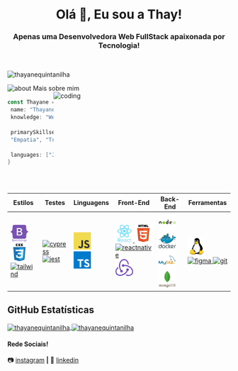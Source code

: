 <h1 align="center">Olá 👋, Eu sou a Thay!</h1>
<h3 align="center">Apenas uma Desenvolvedora Web FullStack apaixonada por Tecnologia!</h3>

<br>
<p align="left"> <img src="https://komarev.com/ghpvc/?username=thayanequintanilha&label=Profile%20views&color=0e75b6&style=flat" alt="thayanequintanilha" /> </p>

<img width="35" alt="about" src="https://raw.github.com/elizarov/elizarov/master/about.png"> <span>Mais sobre mim</span>
<img align="right" alt="coding" width="400" src="https://i.pinimg.com/originals/02/49/ef/0249efe4cc8e3c20094fc2d20aa58912.gif">

```kotlin
const Thayane = {
 name: "Thayane Quintanilha de Souza",
 knowledge: "Web FullStack",
 
 primarySkillset: ["Lógica", "Comunicação", "Adaptabilidade", 
 "Empatia", "Trabalho em Equipe", "Resolução de Problemas"],

 languages: ["Javascript", "React", "NodeJs", "Typescript"],
}
```
<br>
<br>
<table>
 <thead>
  <tr>
   <th>Estilos</th>
   <th>Testes</th>
   <th>Linguagens</th>
   <th>Front-End</th>
   <th>Back-End</th>
   <th>Ferramentas</th>
  </tr>
 </thead>

 <tbody>
  <tr>
   <td>
    <a href="https://getbootstrap.com" target="_blank" rel="noreferrer"> <img src="https://raw.githubusercontent.com/devicons/devicon/master/icons/bootstrap/bootstrap-plain-wordmark.svg" alt="bootstrap" width="40" height="40"/> </a>
   <a href="https://www.w3schools.com/css/" target="_blank" rel="noreferrer"> <img src="https://raw.githubusercontent.com/devicons/devicon/master/icons/css3/css3-original-wordmark.svg" alt="css3" width="40" height="40"/> </a>
   <a href="https://tailwindcss.com/" target="_blank" rel="noreferrer"> <img src="https://www.vectorlogo.zone/logos/tailwindcss/tailwindcss-icon.svg" alt="tailwind" width="40" height="40"/> </a>
   </td>
   
   <td>
    <a href="https://www.cypress.io" target="_blank" rel="noreferrer"> <img src="https://raw.githubusercontent.com/simple-icons/simple-icons/6e46ec1fc23b60c8fd0d2f2ff46db82e16dbd75f/icons/cypress.svg" alt="cypress" width="40" height="40"/>
    <a href="https://jestjs.io" target="_blank" rel="noreferrer"> <img src="https://www.vectorlogo.zone/logos/jestjsio/jestjsio-icon.svg" alt="jest" width="40" height="40"/>
   </td>
     
   <td>
    <a href="https://developer.mozilla.org/en-US/docs/Web/JavaScript" target="_blank" rel="noreferrer"> <img src="https://raw.githubusercontent.com/devicons/devicon/master/icons/javascript/javascript-original.svg" alt="javascript" width="40" height="40"/> </a>
    <a href="https://www.typescriptlang.org/" target="_blank" rel="noreferrer"> <img src="https://raw.githubusercontent.com/devicons/devicon/master/icons/typescript/typescript-original.svg" alt="typescript" width="40" height="40"/> </a> 
   </td>
    
  <td>
   <a href="https://reactjs.org/" target="_blank" rel="noreferrer"> <img src="https://raw.githubusercontent.com/devicons/devicon/master/icons/react/react-original-wordmark.svg" alt="react" width="40" height="40"/> </a>
   <a href="https://www.w3.org/html/" target="_blank" rel="noreferrer"> <img src="https://raw.githubusercontent.com/devicons/devicon/master/icons/html5/html5-original-wordmark.svg" alt="html5" width="40" height="40"/> </a>
   <a href="https://reactnative.dev/" target="_blank" rel="noreferrer"> <img src="https://reactnative.dev/img/header_logo.svg" alt="reactnative" width="40" height="40"/>      </a>
   <a href="https://redux.js.org" target="_blank" rel="noreferrer"> <img src="https://raw.githubusercontent.com/devicons/devicon/master/icons/redux/redux-original.svg" alt="redux" width="40" height="40"/> </a>
  </td>
  
   <td>
    <a href="https://nodejs.org" target="_blank" rel="noreferrer"> <img src="https://raw.githubusercontent.com/devicons/devicon/master/icons/nodejs/nodejs-original-wordmark.svg" alt="nodejs" width="40" height="40"/> </a>
    <a href="https://www.docker.com/" target="_blank" rel="noreferrer"> <img src="https://raw.githubusercontent.com/devicons/devicon/master/icons/docker/docker-original-wordmark.svg" alt="docker" width="40" height="40"/> </a>
    <a href="https://www.mysql.com/" target="_blank" rel="noreferrer"> <img src="https://raw.githubusercontent.com/devicons/devicon/master/icons/mysql/mysql-original-wordmark.svg" alt="mysql" width="40" height="40"/> </a>
    <a href="https://www.mongodb.com/" target="_blank" rel="noreferrer"> <img src="https://raw.githubusercontent.com/devicons/devicon/master/icons/mongodb/mongodb-original-wordmark.svg" alt="mongodb" width="40" height="40"/> </a>
   </td>
  
   <td>
    <a href="https://www.linux.org/" target="_blank" rel="noreferrer"> <img src="https://raw.githubusercontent.com/devicons/devicon/master/icons/linux/linux-original.svg" alt="linux" width="40" height="40"/> </a>
    <a href="https://www.figma.com/" target="_blank" rel="noreferrer"> <img src="https://www.vectorlogo.zone/logos/figma/figma-icon.svg" alt="figma" width="40" height="40"/> </a>
<a href="https://git-scm.com/" target="_blank" rel="noreferrer"> <img src="https://www.vectorlogo.zone/logos/git-scm/git-scm-icon.svg" alt="git" width="40" height="40"/> </a>
   </td>
  </tr>
 </tbody>
</table>

## **GitHub Estatísticas**

<a href="https://github.com/thayanequintanilha">
  <img align="center" src="https://github-readme-stats.vercel.app/api/top-langs/?username=thayanequintanilha&layout=compact&langs_count=16&theme=dracula" alt="thayanequintanilha" />
</a>

<a href="https://github.com/thayanequintanilha">
 <img align="center" src="https://github-readme-stats.vercel.app/api?username=thayanequintanilha&show_icons=true&theme=dracula" alt="thayanequintanilha"/>
</a>

[website]: https://codedev.ga/
[twitter]: https://twitter.com/SEUTWITTER
[youtube]: https://www.youtube.com/user/SEUYOUTUBE/
[instagram]: https://instagram.com/quintanilhathay
[linkedin]: https://www.linkedin.com/in/thayanequintanilha
[gmail]: thayaniquintanilha2@gmail.com

#### Rede Sociais!

📷 [instagram][instagram] **|**
👔 [linkedin][linkedin]
